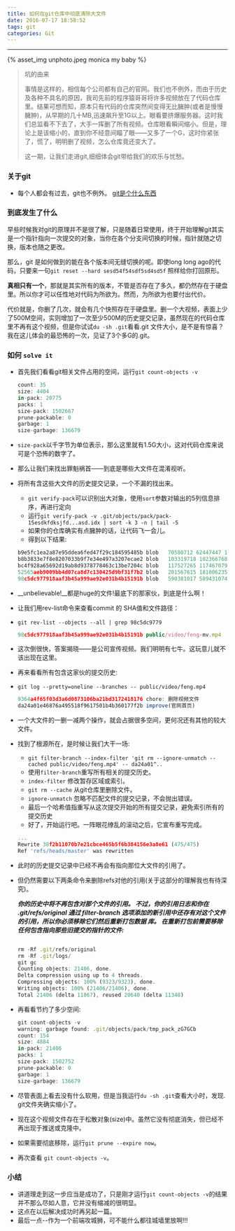 ```yaml
---
title: 如何在git仓库中彻底清除大文件
date: 2016-07-17 18:58:52
tags: git
categories: Git
---
```


<hr>

{% asset_img unphoto.jpeg monica my baby %}

<blockquote>
坑的由来

事情是这样的，相信每个公司都有自己的官网。我们也不例外，而由于历史及各种不具名的原因，我司先前的程序猿哥哥将许多视频放在了代码仓库里。结果可想而知，原本只有代码的仓库突然间变得无比臃肿(或者是慢慢臃肿)，从早期的几十MB,迅速飙升至1G以上。眼看要挤爆服务器。这时我们总监看不下去了，大手一挥删了所有视频。仓库眼看瞬间缩小。但是，理论上是该缩小的，直到你不经意间瞄了眼——又多了一个G，这时你紧张了，慌了，明明删了视频，怎么仓库竟还变大了。

这一期，让我们走进git,细细体会git带给我们的欢乐与忧愁。

</blockquote>

<!--more-->

### 关于git

*	每个人都会有过去，git也不例外。
[git是个什么东西](https://git-scm.com/book/zh/v2/%E8%B5%B7%E6%AD%A5-Git-%E7%AE%80%E5%8F%B2)

###	到底发生了什么

早些时候我对git的原理并不是很了解，只是随着日常使用，终于开始理解git其实是一个指针指向一次提交的对象，当你在各个分支间切换的时候，指针就随之切换，版本也随之更改。

那么，git 是如何做到的能在各个版本间无缝切换的呢。即使long long ago的代码，只要来一句`git reset --hard sesd54f54sdf5sd4sd5f` 照样给你打回原形。

__真相只有一个__，那就是其实所有的版本，不管是否存在了多久，都仍然存在于硬盘里。所以你才可以任性地对代码为所欲为。然而，为所欲为也要付出代价。

代价就是，你删了几次，就会有几个快照存在于硬盘里。删一个大视频，表面上少了500M空间，实则增加了一次至少500M的历史提交记录，虽然现在的代码仓库里不再有这个视频，但是你试试`du -sh .git`看看.git 文件大小，是不是有惊喜？我在这儿体会的最恐怖的一次，见证了3个多G的.git。

###	如何 `solve it`

*	首先我们看看git相关文件占用的空间，运行`git count-objects -v`

	```javascript
	count: 35
	size: 4404
	in-pack: 20775
	packs: 1
	size-pack: 1502667
	prune-packable: 0
	garbage: 1
	size-garbage: 136679
	```
*	`size-pack`以千字节为单位表示，那么这里就有1.5G大小，这对代码仓库来说可是个恐怖的数字了。
* 	那么让我们来找出罪魁祸首——到底是哪些大文件在混淆视听。
* 	将所有含这些大文件的历史提交记录，一个不漏的找出来。
	*	`git verify-pack`可以识别出大对象，使用`sort`参数对输出的5列信息排序，再进行定向
	* 	运行`git verify-pack -v .git/objects/pack/pack-15esdkfdksjfd...asd.idx | sort -k 3 -n | tail -5`
	*  如果你的仓库确实有点臃肿的话，让代码飞一会儿。
	*  得到以下结果:

	```javascript
	b9e5fc1ea2a87e95ddea6fed47f29c184595485b blob   70580712 62447447 1360078567
	b8b3833e7f8e8207033b9f7e34e497a3207ecae2 blob   103319718 102366768 1157294281
	bc4f928a65692d19ab8d9378778463c13be7204c blob   117527265 117467079 1026728111
	52565aeb9009bb4d07ca8d7c130425d9bf31f7b2 blob   201567615 181006235 788162224
	98c5dc977918aaf3b45a999ae92e031b4b15191b blob   590381017 589431074 198731150
	```

*	__unbelievable!__都是huge的文件!最底下的那家伙，到底是什么啊！
* 	让我们用rev-list命令来查看commit 的 SHA值和文件路径：
*  `git rev-list --objects --all | grep 98c5dc9779`

	```javascript
	98c5dc977918aaf3b45a999ae92e031b4b15191b public/video/feng-mv.mp4
	```

*	这次倒很快，答案揭晓——是公司宣传视频。我们明明有七牛。这玩意儿就不该出现在这里。
* 	再来看看所有包含这家伙的提交历史:
*  `git log --pretty=oneline --branches -- public/video/feng.mp4`

	```javascript
	9364a4f65f03d3a6d0873106ba21bd3172418176 chore: 删除视频文件
	da24a01e46876a495518f9617501b4b360177f2b improve(官网首页)
	```

*	一个大文件的一删一减两个操作，就会占据很多空间，更何况还有其他的较大文件。

*	找到了根源所在，是时候让我们大干一场:

	* 	`git filter-branch --index-filter 'git rm --ignore-unmatch --cached public/video/feng.mp4' -- da24a01^..`
	*  使用`filter-branch`重写所有相关的提交历史。
	*  `index-filter` 修改暂存区域或索引。
	*  `git rm --cache` 从git仓库里删除文件。
	*  `ignore-unmatch` 忽略不匹配文件的提交记录，不会抛出错误。
	*  最后一个哈希值指重写从这次提交开始的所有提交记录，避免索引所有的提交历史
	*	好了，开始运行吧。一阵眼花缭乱的滚动之后，它宣布重写完成。

	```javascript
	...
	Rewrite 38f2b11070b7e21cbce465b5f6b384156e3a8e61 (475/475)
	Ref 'refs/heads/master' was rewritten
	```

*	此时的历史提交记录中已经不再会有指向那位大文件的引用了。
* 	但仍然需要以下两条命令来删除refs对他的引用(关于这部分的理解我也有待深究)。

	**_你的历史中将不再包含对那个文件的引用。 不过，你的引用日志和你在 .git/refs/original 通过 	filter-branch 选项添加的新引用中还存有对这个文件的引用，所以你必须移除它们然后重新打包数据	库。 在重新打包前需要移除任何包含指向那些旧提交的指针的文件:_**

	```javascript

	rm -Rf .git/refs/original
	rm -Rf .git/logs/
	git gc
	Counting objects: 21406, done.
	Delta compression using up to 4 threads.
	Compressing objects: 100% (9323/9323), done.
	Writing objects: 100% (21406/21406), done.
	Total 21406 (delta 11867), reused 20640 (delta 11348)
	```

*	再看看节约了多少空间:

	```javascript
	git count-objects -v
	warning: garbage found: .git/objects/pack/tmp_pack_zG7GCb
	count: 154
	size: 4884
	in-pack: 21406
	packs: 1
	size-pack: 1502752
	prune-packable: 0
	garbage: 1
	size-garbage: 136679
	```

*	尽管表面上看去没有什么软用，但是当我运行`du -sh .git`查看大小时，发现.  git文件夹确实缩小了。
*	现在这个视频文件存在于松散对象(size)中。虽然它没有彻底消失，但已经不再出现于推送或克隆中。
* 	如果需要彻底移除，运行`git prune --expire now`。
*  再次查看	`git count-objects -v`。


###	小结

*	讲道理走到这一步应当是成功了，只是刚才运行`git count-objects -v`的结果并不那么尽如人意，它并没有缩减的很明显。
*	这点在以后解决成功时再另起一篇。
* 	最后一点--作为一个前端攻城狮，可不能什么都往城墙里放啊!!!


